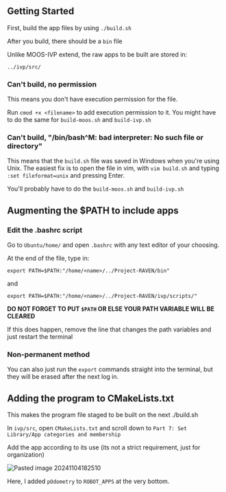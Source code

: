 ## Getting Started

First, build the app files by using `./build.sh`

After you build, there should be a `bin` file

Unlike MOOS-IVP extend, the raw apps to be built are stored in:
```
../ivp/src/
```

### Can't build, no permission

This means you don't have execution permission for the file.

Run `cmod +x <filename>` to add execution permission to it. You might have to do the same for `build-moos.sh` and `build-ivp.sh`

### Can't build, "/bin/bash^M: bad interpreter: No such file or directory"

This means that the `build.sh` file was saved in Windows when you're using Unix. The easiest fix is to open the file in vim, with `vim build.sh` and typing `:set fileformat=unix` and pressing Enter.

You'll probably have to do the `build-moos.sh` and `build-ivp.sh` 


## Augmenting the $PATH to include apps

### Edit the .bashrc script

Go to `Ubuntu/home/` and open `.bashrc` with any text editor of your choosing.

At the end of the file, type in:
```
export PATH=$PATH:"/home/<name>/../Project-RAVEN/bin"
```
and
```
export PATH=$PATH:"/home/<name>/../Project-RAVEN/ivp/scripts/"
```

**DO NOT FORGET TO PUT `$PATH` OR ELSE YOUR PATH VARIABLE WILL BE CLEARED**

If this does happen, remove the line that changes the path variables and just restart the terminal 

### Non-permanent method

You can also just run the `export` commands straight into the terminal, but they will be erased after the next log in.

## Adding the program to CMakeLists.txt

This makes the program file staged to be built on the next ./build.sh

In `ivp/src`, open `CMakeLists.txt` and scroll down to `Part 7: Set Library/App categories and membership`

Add the app according to its use (its not a strict requirement, just for organization)

![Pasted image 20241104182510](https://github.com/user-attachments/assets/3948c9b1-f631-48f4-ba6c-645e76673f0f)

Here, I added `pOdometry` to `ROBOT_APPS` at the very bottom.

